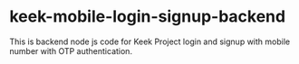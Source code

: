 # keek-mobile-login-signup-backend
This is backend node js code for Keek Project login and signup with mobile number with OTP authentication.
